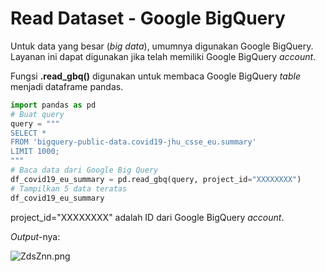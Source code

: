 # Read Dataset - Google BigQuery

Untuk data yang besar (_big data_), umumnya digunakan Google BigQuery. Layanan ini dapat digunakan jika telah memiliki Google BigQuery _account_.

Fungsi **.read_gbq()** digunakan untuk membaca Google BigQuery _table_ menjadi dataframe pandas.

```python
import pandas as pd
# Buat query
query = """
SELECT *
FROM 'bigquery-public-data.covid19-jhu_csse_eu.summary'
LIMIT 1000;
"""
# Baca data dari Google Big Query
df_covid19_eu_summary = pd.read_gbq(query, project_id="XXXXXXXX")
# Tampilkan 5 data teratas
df_covid19_eu_summary
```

project_id="XXXXXXXX" adalah ID dari Google BigQuery _account_.

_Output_-nya:

![ZdsZnn.png](https://iili.io/ZdsZnn.png)
